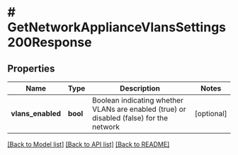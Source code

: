 # # GetNetworkApplianceVlansSettings200Response

## Properties

Name | Type | Description | Notes
------------ | ------------- | ------------- | -------------
**vlans_enabled** | **bool** | Boolean indicating whether VLANs are enabled (true) or disabled (false) for the network | [optional]

[[Back to Model list]](../../README.md#models) [[Back to API list]](../../README.md#endpoints) [[Back to README]](../../README.md)
